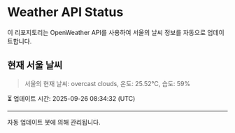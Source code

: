 
# Weather API Status

이 리포지토리는 OpenWeather API를 사용하여 서울의 날씨 정보를 자동으로 업데이트합니다.

## 현재 서울 날씨
> 서울의 현재 날씨: overcast clouds, 온도: 25.52°C, 습도: 59%

⏳ 업데이트 시간: 2025-09-26 08:34:32 (UTC)

---
자동 업데이트 봇에 의해 관리됩니다.

